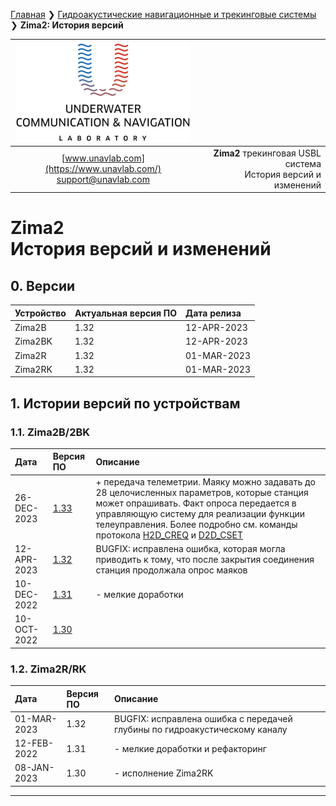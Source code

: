 [Главная](/README_RU) ❯ [Гидроакустические навигационные и трекинговые системы](/navigation_and_tracking_systems_ru) ❯ **Zima2: История версий**

<div style="page-break-after: always;"></div>

| ![logo](/documentation/sm_logo.png) |  |
| :---: | ---: |
| [www.unavlab.com](https://www.unavlab.com/) <br/> [support@unavlab.com](mailto:support@unavlab.com) | **Zima2** трекинговая USBL система <br/> История версий и изменений |
  
# Zima2 <br/> История версий и изменений

<div style="page-break-after: always;"></div>

## 0. Версии

| Устройство | Актуальная версия ПО | Дата релиза |
| :--- | :--- | :--- |
| Zima2B | 1.32 | 12-APR-2023 |
| Zima2BK | 1.32 | 12-APR-2023 |
| Zima2R | 1.32 | 01-MAR-2023 |
| Zima2RK | 1.32 | 01-MAR-2023 |

## 1. Истории версий по устройствам

### 1.1. Zima2B/2BK

| Дата | Версия ПО | Описание |
| :--- | :--- | :--- |
| 26-DEC-2023 | [1.33](#133) | + передача телеметрии. Маяку можно задавать до 28 целочисленных параметров, которые станция может опрашивать. Факт опроса передается в управляющую систему для реализации функции телеуправления. Более подробно см. команды протокола [H2D_CREQ](Zima2_Protocol_Specification_ru.md#210-h2d_creq) и [D2D_CSET](Zima2_Protocol_Specification_ru.md#211-h2d_cset) |
| 12-APR-2023 | [1.32](#132) | BUGFIX: исправлена ошибка, которая могла приводить к тому, что после закрытия соединения станция продолжала опрос маяков |
| 10-DEC-2022 | [1.31](#131) | - мелкие доработки |
| 10-OCT-2022 | [1.30](#130) | |

### 1.2. Zima2R/RK

| Дата | Версия ПО | Описание |
| :--- | :--- | :--- |
| 01-MAR-2023 | 1.32 | BUGFIX: исправлена ошибка с передачей глубины по гидроакустическому каналу |
| 12-FEB-2022 | 1.31 | - мелкие доработки и рефакторинг |
| 08-JAN-2023 | 1.30 | - исполнение Zima2RK |

________  
                    
<div style="page-break-after: always;"></div>
